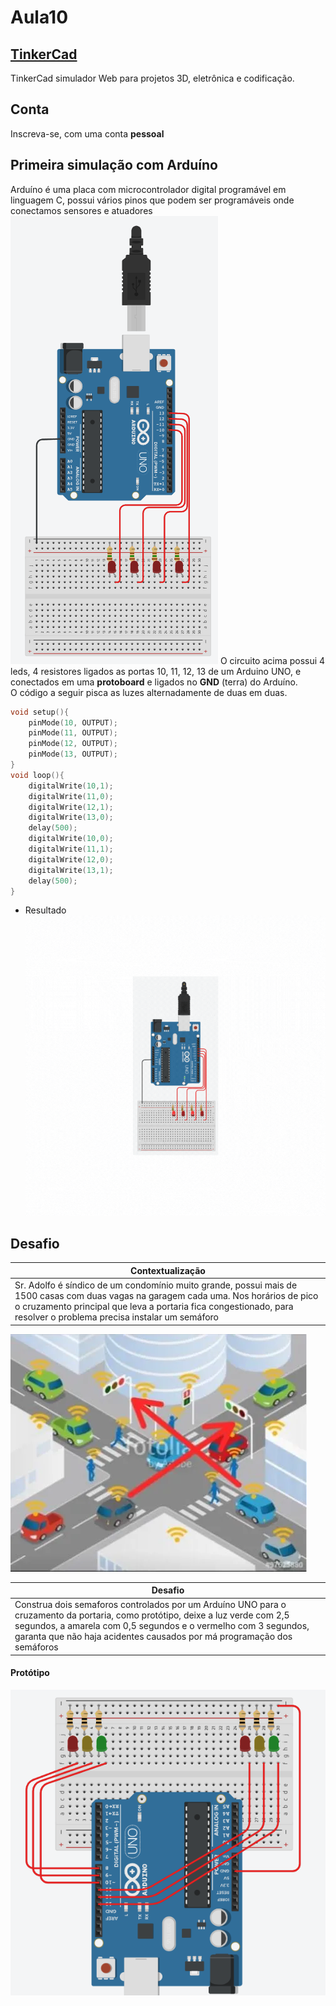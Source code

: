# Aula10
## [TinkerCad](https://www.tinkercad.com/)
TinkerCad simulador Web para projetos 3D, eletrônica e codificação.
## Conta
Inscreva-se, com uma conta **pessoal**

## Primeira simulação com Arduíno
Arduíno é uma placa com microcontrolador digital programável em linguagem C, possui vários pinos que podem ser programáveis onde conectamos sensores e atuadores
![QUatro leds](./4leds01.png)
O circuito acima possui 4 leds, 4 resistores ligados as portas 10, 11, 12, 13 de um Arduino UNO, e conectados em uma **protoboard** e ligados no **GND** (terra) do Arduíno.<br>O código a seguir pisca as luzes alternadamente de duas em duas.
```c
void setup(){
	pinMode(10, OUTPUT);
	pinMode(11, OUTPUT);
	pinMode(12, OUTPUT);
	pinMode(13, OUTPUT);
}
void loop(){
	digitalWrite(10,1);
  	digitalWrite(11,0);
  	digitalWrite(12,1);
  	digitalWrite(13,0);
  	delay(500);
  	digitalWrite(10,0);
  	digitalWrite(11,1);
  	digitalWrite(12,0);
  	digitalWrite(13,1);
  	delay(500);
}
```
- Resultado<br>![Resultado](leds.gif)

## Desafio
|Contextualização|
|-|
|Sr. Adolfo é síndico de um condomínio muito grande, possui mais de 1500 casas com duas vagas na garagem cada uma. Nos horários de pico o cruzamento principal que leva a portaria fica congestionado, para resolver o problema precisa instalar um semáforo|

![Cruzamento](./cruzamento.webp)

|Desafio|
|-|
|Construa dois semaforos controlados por um Arduíno UNO para o cruzamento da portaria, como protótipo, deixe a luz verde com 2,5 segundos, a amarela com 0,5 segundos e o vermelho com 3 segundos, garanta que não haja acidentes causados por má programação dos semáforos|

#### Protótipo
![desafio](./desafio.png)